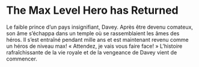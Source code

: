 # The Max Level Hero has Returned
Le faible prince d’un pays insignifiant, Davey. Après être devenu comateux, son âme s’échappa dans un temple où se rassemblaient les âmes des héros. Il s’est entraîné pendant mille ans et est maintenant revenu comme un héros de niveau max! « Attendez, je vais vous faire face! » L’histoire rafraîchissante de la vie royale et de la vengeance de Davey vient de commencer.